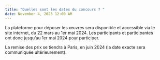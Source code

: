 ```yaml
---
title: "Quelles sont les dates du concours ? "
date: November 4, 2023 12:00 AM
---
```

La plateforme pour déposer les œuvres sera disponible et accessible via le site internet, du 22 mars au 1er mai 2024. Les participants et participantes ont donc jusqu’au 1er mai 2024 pour participer. 

La remise des prix se tiendra à Paris, en juin 2024 (la date exacte sera communiquée ultérieurement).
